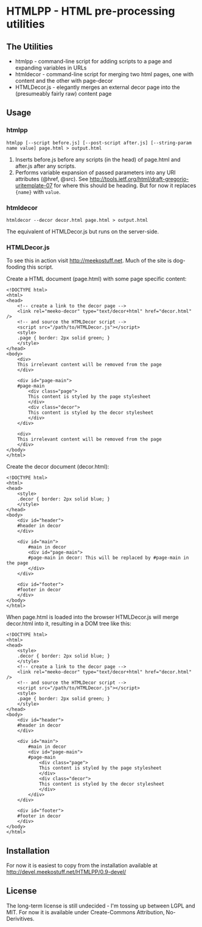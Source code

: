 HTMLPP - HTML pre-processing utilities
======

The Utilities
-------------

* htmlpp - command-line script for adding scripts to a page and 
	expanding variables in URLs
* htmldecor - command-line script for merging two html pages, 
	one with content and the other with page-decor
* HTMLDecor.js - elegantly merges an external decor page 
	into the (presumeably fairly raw) content page
	

Usage
-----

### htmlpp

	htmlpp [--script before.js] [--post-script after.js] [--string-param name value] page.html > output.html

1. Inserts before.js before any scripts (in the head) of page.html and after.js after any scripts.
2. Performs variable expansion of passed parameters into any URI attributes (@href, @src).
   See http://tools.ietf.org/html/draft-gregorio-uritemplate-07 for where this should be heading.
   But for now it replaces `{name}` with `value`.
   
### htmldecor

	htmldecor --decor decor.html page.html > output.html

The equivalent of HTMLDecor.js but runs on the server-side.

### HTMLDecor.js

To see this in action visit http://meekostuff.net. Much of the site is dog-fooding this script. 

Create a HTML document (page.html) with some page specific content:

	<!DOCTYPE html>
	<html>
	<head>
		<!-- create a link to the decor page -->
		<link rel="meeko-decor" type="text/decor+html" href="decor.html" />
		<!-- and source the HTMLDecor script -->
		<script src="/path/to/HTMLDecor.js"></script>
		<style>
		.page { border: 2px solid green; }
		</style>
	</head>
	<body>
		<div>
		This irrelevant content will be removed from the page
		</div>
		
		<div id="page-main">
		#page-main
			<div class="page">
			This content is styled by the page stylesheet
			</div>
			<div class="decor">
			This content is styled by the decor stylesheet
			</div>	
		</div>
		
		<div>
		This irrelevant content will be removed from the page
		</div>
	</body>
	</html>
	
Create the decor document (decor.html):

	<!DOCTYPE html>
	<html>
	<head>
		<style>
		.decor { border: 2px solid blue; }
		</style>
	</head>
	<body>
		<div id="header">
		#header in decor
		</div>
		
		<div id="main">
			#main in decor
			<div id="page-main">
			#page-main in decor: This will be replaced by #page-main in the page
			</div>
		</div>
		
		<div id="footer">
		#footer in decor
		</div>
	</body>
	</html>

When page.html is loaded into the browser HTMLDecor.js will merge decor.html into it, resulting in a DOM tree like this:

	<!DOCTYPE html>
	<html>
	<head>
		<style>
		.decor { border: 2px solid blue; }
		</style>
		<!-- create a link to the decor page -->
		<link rel="meeko-decor" type="text/decor+html" href="decor.html" />
		<!-- and source the HTMLDecor script -->
		<script src="/path/to/HTMLDecor.js"></script>
		<style>
		.page { border: 2px solid green; }
		</style>
	</head>
	<body>
		<div id="header">
		#header in decor
		</div>
		
		<div id="main">
			#main in decor
			<div id="page-main">
			#page-main
				<div class="page">
				This content is styled by the page stylesheet
				</div>
				<div class="decor">
				This content is styled by the decor stylesheet
				</div>	
			</div>
		</div>
		
		<div id="footer">
		#footer in decor
		</div>
	</body>
	</html>


Installation
------------

For now it is easiest to copy from the installation available at http://devel.meekostuff.net/HTMLPP/0.9-devel/


License
-------

The long-term license is still undecided - I'm tossing up between LGPL and MIT.
For now it is available under Create-Commons Attribution, No-Derivitives.
